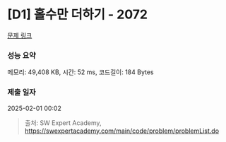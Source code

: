 # [D1] 홀수만 더하기 - 2072 

[문제 링크](https://swexpertacademy.com/main/code/problem/problemDetail.do?contestProbId=AV5QSEhaA5sDFAUq) 

### 성능 요약

메모리: 49,408 KB, 시간: 52 ms, 코드길이: 184 Bytes

### 제출 일자

2025-02-01 00:02



> 출처: SW Expert Academy, https://swexpertacademy.com/main/code/problem/problemList.do